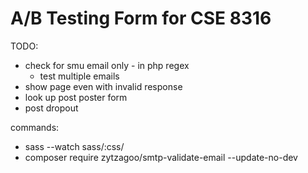 # A/B Testing Form for CSE 8316

TODO:
- check for smu email only - in php regex
	- test multiple emails
- show page even with invalid response
- look up post poster form
- post dropout

commands:
- sass --watch sass/:css/
- composer require zytzagoo/smtp-validate-email --update-no-dev 